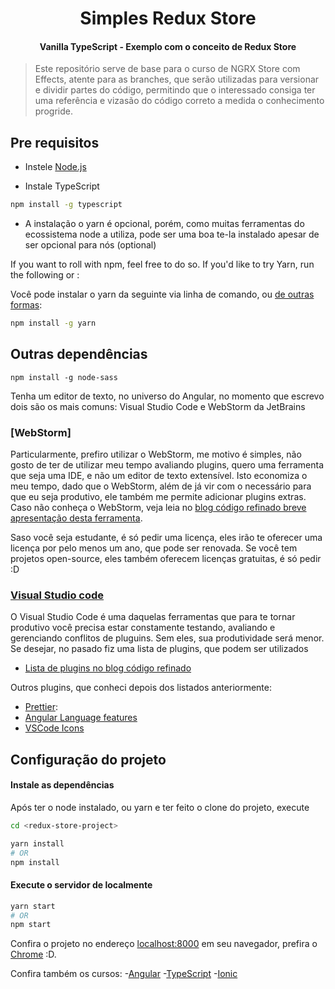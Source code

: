 <h1 align="center">Simples Redux Store</h1>
<h4 align="center">Vanilla TypeScript - Exemplo com o conceito de Redux Store</h4>


> Este repositório serve de base para o curso de NGRX Store com Effects, atente para as branches, que serão utilizadas para versionar e dividir partes do código, permitindo que o interessado consiga ter uma referência e vizasão do código correto a medida o conhecimento progride.


## Pre requisitos

* Instele [Node.js](https://nodejs.org/en/download/)

* Instale TypeScript

```bash
npm install -g typescript
```

* A instalação o yarn é opcional, porém, como muitas ferramentas do ecossistema node a utiliza, pode ser uma boa te-la instalado apesar de ser opcional para nós (optional)

If you want to roll with npm, feel free to do so. If you'd like to try Yarn, run the following or :

Você pode instalar o yarn da seguinte via linha de comando, ou [de outras formas](https://yarnpkg.com/lang/en/docs/install/):

```bash
npm install -g yarn
```

## Outras dependências

```
npm install -g node-sass
```

Tenha um editor de texto, no universo do Angular, no momento que escrevo dois são os mais comuns: 
Visual Studio Code e WebStorm da JetBrains

### [WebStorm]
  Particularmente, prefiro utilizar o WebStorm, me motivo é simples, não gosto de ter de utilizar meu tempo avaliando plugins, quero uma ferramenta que seja uma IDE, e não um editor de texto extensível. Isto economiza o meu tempo, dado que o WebStorm, além de já vir com o necessário para que eu seja produtivo, ele também me permite adicionar plugins extras.
  Caso não conheça o WebStorm, veja leia no [blog código refinado breve apresentação desta ferramenta](https://medium.com/codigorefinado/usando-webstorm-para-construir-aplica%C3%A7%C3%B5es-angular-f5ceffc8503b).
   
  Saso você seja estudante, é só pedir uma licença, eles irão te oferecer uma licença por pelo menos um ano, que pode ser renovada.
  Se você tem projetos open-source, eles também oferecem licenças gratuitas, é só pedir :D

### [Visual Studio code](http://code.visualstudio.com/)
  O Visual Studio Code é uma daquelas ferramentas que para te tornar produtivo você precisa estar constamente testando, avaliando e gerenciando conflitos de pluguins. Sem eles, sua produtividade será menor.
  Se desejar, no pasado fiz uma lista de plugins, que podem ser utilizados 
  - [Lista de plugins no blog código refinado](https://medium.com/codigorefinado/as-melhores-extens%C3%B5es-para-visual-studio-code-para-se-trabalhar-com-angular-da044ed6d0d0)

Outros plugins, que conheci depois dos listados anteriormente:

- [Prettier](https://marketplace.visualstudio.com/items?itemName=esbenp.prettier-vscode):
- [Angular Language features](https://marketplace.visualstudio.com/items?itemName=natewallace.angular2-inline)
- [VSCode Icons](https://github.com/vscode-icons/vscode-icons)





## Configuração do projeto

#### Instale as dependências 
Após ter o node instalado, ou yarn e ter feito o clone do projeto, execute

```bash
cd <redux-store-project>

yarn install
# OR
npm install
```

#### Execute o servidor de localmente

```bash
yarn start
# OR
npm start
```

Confira o projeto no endereço [localhost:8000](localhost:8000) em seu navegador, prefira o [Chrome](https://www.google.com/chrome) :D.

Confira também os cursos:
 -[Angular](https://www.udemy.com/curso-refinado-de-angular/?couponCode=99DE35)
 -[TypeScript](https://www.udemy.com/curso-typescript/?couponCode=99DE35)
 -[Ionic](https://www.udemy.com/curso-de-ionic-essencial/?couponCode=99DE35)


